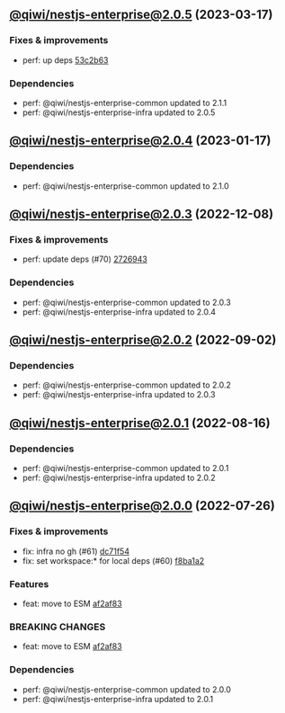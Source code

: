 ## [@qiwi/nestjs-enterprise@2.0.5](https://github.com/qiwi/nestjs-enterprise/compare/2023.1.17-qiwi.nestjs-enterprise.2.0.4-f0...2023.3.17-qiwi.nestjs-enterprise.2.0.5-f0) (2023-03-17)

### Fixes & improvements
* perf: up deps [53c2b63](https://github.com/qiwi/nestjs-enterprise/commit/53c2b63b4bf5020c8d7b3e69b3df296ffbd39e2f)

### Dependencies
* perf: @qiwi/nestjs-enterprise-common updated to 2.1.1
* perf: @qiwi/nestjs-enterprise-infra updated to 2.0.5

## [@qiwi/nestjs-enterprise@2.0.4](https://github.com/qiwi/nestjs-enterprise/compare/2022.12.8-qiwi.nestjs-enterprise.2.0.3-f0...2023.1.17-qiwi.nestjs-enterprise.2.0.4-f0) (2023-01-17)

### Dependencies
* perf: @qiwi/nestjs-enterprise-common updated to 2.1.0

## [@qiwi/nestjs-enterprise@2.0.3](https://github.com/qiwi/nestjs-enterprise/compare/2022.9.2-qiwi.nestjs-enterprise.2.0.2-f0...2022.12.8-qiwi.nestjs-enterprise.2.0.3-f0) (2022-12-08)

### Fixes & improvements
* perf: update deps (#70) [2726943](https://github.com/qiwi/nestjs-enterprise/commit/2726943b391da9a3de925c2c6e8585cdfccbbcba)

### Dependencies
* perf: @qiwi/nestjs-enterprise-common updated to 2.0.3
* perf: @qiwi/nestjs-enterprise-infra updated to 2.0.4

## [@qiwi/nestjs-enterprise@2.0.2](https://github.com/qiwi/nestjs-enterprise/compare/2022.8.16-qiwi.nestjs-enterprise.2.0.1-f0...2022.9.2-qiwi.nestjs-enterprise.2.0.2-f0) (2022-09-02)

### Dependencies
* perf: @qiwi/nestjs-enterprise-common updated to 2.0.2
* perf: @qiwi/nestjs-enterprise-infra updated to 2.0.3

## [@qiwi/nestjs-enterprise@2.0.1](https://github.com/qiwi/nestjs-enterprise/compare/2022.7.26-qiwi.nestjs-enterprise.2.0.0-f0...2022.8.16-qiwi.nestjs-enterprise.2.0.1-f0) (2022-08-16)

### Dependencies
* perf: @qiwi/nestjs-enterprise-common updated to 2.0.1
* perf: @qiwi/nestjs-enterprise-infra updated to 2.0.2

## [@qiwi/nestjs-enterprise@2.0.0](https://github.com/qiwi/nestjs-enterprise/compare/@qiwi/nestjs-enterprise@1.4.1...2022.7.26-qiwi.nestjs-enterprise.2.0.0-f0) (2022-07-26)

### Fixes & improvements
* fix: infra no gh (#61) [dc71f54](https://github.com/qiwi/nestjs-enterprise/commit/dc71f54d30490ec40dbb1fac0a11b39d4d0cf6c4)
* fix: set workspace:* for local deps (#60) [f8ba1a2](https://github.com/qiwi/nestjs-enterprise/commit/f8ba1a2fcdaa0dcaeed32eb3646379bac811122c)

### Features
* feat: move to ESM [af2af83](https://github.com/qiwi/nestjs-enterprise/commit/af2af837c7dde3a49208e6ce758aacfbd0260f52)

### BREAKING CHANGES
* feat: move to ESM [af2af83](https://github.com/qiwi/nestjs-enterprise/commit/af2af837c7dde3a49208e6ce758aacfbd0260f52)

### Dependencies
* perf: @qiwi/nestjs-enterprise-common updated to 2.0.0
* perf: @qiwi/nestjs-enterprise-infra updated to 2.0.1
